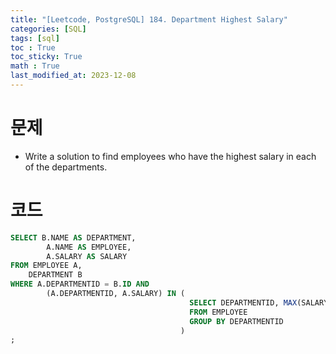 ```yaml
---
title: "[Leetcode, PostgreSQL] 184. Department Highest Salary"
categories: [SQL]
tags: [sql]
toc : True
toc_sticky: True
math : True
last_modified_at: 2023-12-08
---
```


# 문제
- Write a solution to find employees who have the highest salary in each of the departments.

# 코드
```sql
SELECT B.NAME AS DEPARTMENT, 
        A.NAME AS EMPLOYEE,
        A.SALARY AS SALARY
FROM EMPLOYEE A, 
    DEPARTMENT B
WHERE A.DEPARTMENTID = B.ID AND 
        (A.DEPARTMENTID, A.SALARY) IN (
                                        SELECT DEPARTMENTID, MAX(SALARY) AS MAX_SALARY 
                                        FROM EMPLOYEE 
                                        GROUP BY DEPARTMENTID
                                      ) 
;
```